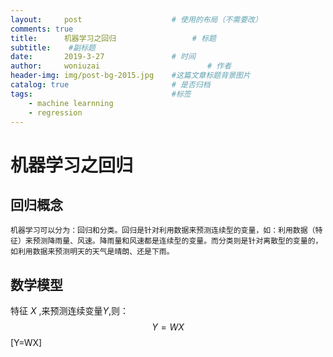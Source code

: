 ```yaml
---
layout:     post   				    # 使用的布局（不需要改）
comments: true
title:		机器学习之回归 				# 标题 
subtitle:    #副标题
date:       2019-3-27 				# 时间
author:     woniuzai						# 作者
header-img: img/post-bg-2015.jpg 	#这篇文章标题背景图片
catalog: true 						# 是否归档
tags:								#标签
    - machine learnning
    - regression
---
```

# 机器学习之回归
## 回归概念
	机器学习可以分为：回归和分类。回归是针对利用数据来预测连续型的变量，如：利用数据（特征）来预测降雨量、风速。降雨量和风速都是连续型的变量。而分类则是针对离散型的变量的，如利用数据来预测明天的天气是晴朗、还是下雨。
## 数学模型
特征 $X$ ,来预测连续变量$Y$,则：
$$Y=WX$$
\[Y=WX\]